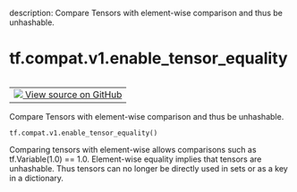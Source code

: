 description: Compare Tensors with element-wise comparison and thus be unhashable.

<div itemscope itemtype="http://developers.google.com/ReferenceObject">
<meta itemprop="name" content="tf.compat.v1.enable_tensor_equality" />
<meta itemprop="path" content="Stable" />
</div>

# tf.compat.v1.enable_tensor_equality

<!-- Insert buttons and diff -->

<table class="tfo-notebook-buttons tfo-api nocontent" align="left">
<td>
  <a target="_blank" href="https://github.com/tensorflow/tensorflow/blob/r2.3/tensorflow/python/framework/ops.py#L233-L243">
    <img src="https://www.tensorflow.org/images/GitHub-Mark-32px.png" />
    View source on GitHub
  </a>
</td>
</table>



Compare Tensors with element-wise comparison and thus be unhashable.

<pre class="devsite-click-to-copy prettyprint lang-py tfo-signature-link">
<code>tf.compat.v1.enable_tensor_equality()
</code></pre>



<!-- Placeholder for "Used in" -->

Comparing tensors with element-wise allows comparisons such as
tf.Variable(1.0) == 1.0. Element-wise equality implies that tensors are
unhashable. Thus tensors can no longer be directly used in sets or as a key in
a dictionary.